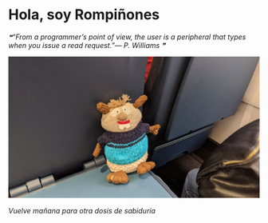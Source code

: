 # Hola, soy Rompiñones

<!--STARTS_HERE_QUOTE_README-->
<i>❝“From a programmer’s point of view, the user is a peripheral that types when you issue a read request.”— P. Williams   ❞</i>
<!--ENDS_HERE_QUOTE_README-->

<!--START_SECTION:update_image-->
![alt text](https://raw.githubusercontent.com/focaalvarez/rompinones/main/.github/images/IMG_20220427_101801.jpg?raw=true)
<!--END_SECTION:update_image-->

*Vuelve mañana para otra dosis de sabiduría*
